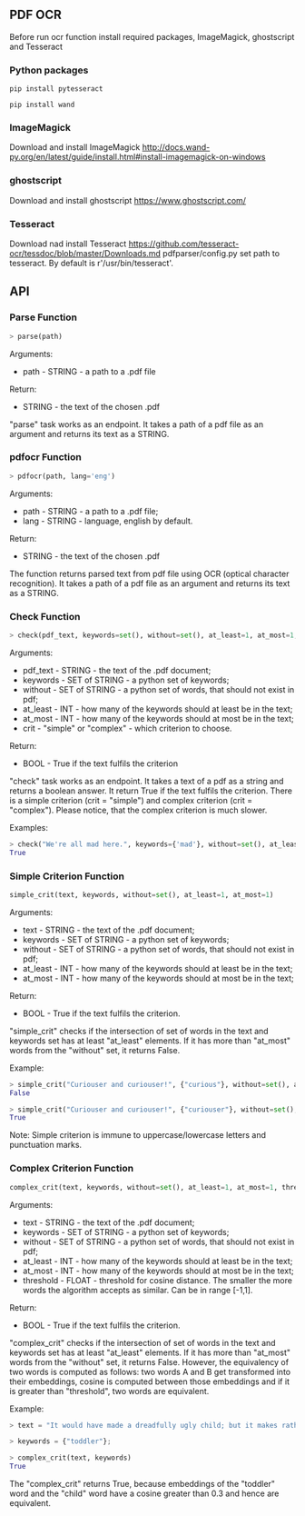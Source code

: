 ## PDF OCR
Before run ocr function install required packages, ImageMagick, ghostscript and Tesseract
### Python packages
```
pip install pytesseract
```
```
pip install wand
```
### ImageMagick
Download and install ImageMagick
http://docs.wand-py.org/en/latest/guide/install.html#install-imagemagick-on-windows
### ghostscript
Download and install ghostscript
https://www.ghostscript.com/
### Tesseract
Download nad install Tesseract
https://github.com/tesseract-ocr/tessdoc/blob/master/Downloads.md
pdfparser/config.py set path to tesseract. By default is r'/usr/bin/tesseract'.


## API

### Parse Function

```python
> parse(path)
```

Arguments:
* path - STRING - a path to a .pdf file

Return:
* STRING - the text of the chosen .pdf

"parse" task works as an endpoint. It takes a path of a pdf file as an argument and returns its text as a STRING.

### pdfocr Function

```python
> pdfocr(path, lang='eng')
```

Arguments:
* path - STRING - a path to a .pdf file;
* lang - STRING - language, english by default.

Return:
* STRING - the text of the chosen .pdf

The function returns parsed text from pdf file using OCR (optical character recognition). It takes a path of a pdf file as an argument and returns its text as a STRING.

### Check Function

```python
> check(pdf_text, keywords=set(), without=set(), at_least=1, at_most=1, crit="simple")
```
Arguments:
* pdf_text - STRING - the text of the .pdf document;
* keywords - SET of STRING - a python set of keywords;
* without - SET of STRING - a python set of words, that should not exist in pdf;
* at_least - INT - how many of the keywords should at least be in the text;
* at_most - INT - how many of the keywords should at most be in the text;
* crit - "simple" or "complex" - which criterion to choose.

Return:
* BOOL - True if the text fulfils the criterion

"check" task works as an endpoint. It takes a text of a pdf as a string and returns a boolean answer. It return True if the text fulfils the criterion. There is a simple criterion (crit = "simple") and complex criterion (crit = "complex"). Please notice, that the complex criterion is much slower.

Examples:

```python
> check("We're all mad here.", keywords={'mad'}, without=set(), at_least=1, at_most=1, crit="simple")
True
```

### Simple Criterion Function

```python
simple_crit(text, keywords, without=set(), at_least=1, at_most=1)
```

Arguments:
* text - STRING - the text of the .pdf document;
* keywords - SET of STRING - a python set of keywords;
* without - SET of STRING - a python set of words, that should not exist in pdf;
* at_least - INT - how many of the keywords should at least be in the text;
* at_most - INT - how many of the keywords should at most be in the text;

Return:
* BOOL - True if the text fulfils the criterion.

"simple_crit" checks if the intersection of set of words in the text and keywords set has at least "at_least" elements. If it has more than "at_most" words from the "without" set, it returns False.

Example:
```python
> simple_crit("Curiouser and curiouser!", {"curious"}, without=set(), at_least=1, at_most=1)
False

> simple_crit("Curiouser and curiouser!", {"curiouser"}, without=set(), at_least=1, at_most=1)
True
```

Note: Simple criterion is immune to uppercase/lowercase letters and punctuation marks.

### Complex Criterion Function

```python
complex_crit(text, keywords, without=set(), at_least=1, at_most=1, threshold=0.3)
```

Arguments:
* text - STRING - the text of the .pdf document;
* keywords - SET of STRING - a python set of keywords;
* without - SET of STRING - a python set of words, that should not exist in pdf;
* at_least - INT - how many of the keywords should at least be in the text;
* at_most - INT - how many of the keywords should at most be in the text;
* threshold - FLOAT - threshold for cosine distance. The smaller the more words the algorithm accepts as similar. Can be in range [-1,1].

Return:
* BOOL - True if the text fulfils the criterion.

"complex_crit" checks if the intersection of set of words in the text and keywords set has at least "at_least" elements. If it has more than "at_most" words from the "without" set, it returns False. However, the equivalency of two words is computed as follows: two words A and B get transformed into their embeddings, cosine is computed between those embeddings and if it is greater than "threshold", two words are equivalent.

Example:
```python
> text = "It would have made a dreadfully ugly child; but it makes rather a handsome pig.";

> keywords = {"toddler"};

> complex_crit(text, keywords)
True
```

The "complex_crit" returns True, because embeddings of the "toddler" word and the "child" word have a cosine greater than 0.3 and hence are equivalent.
